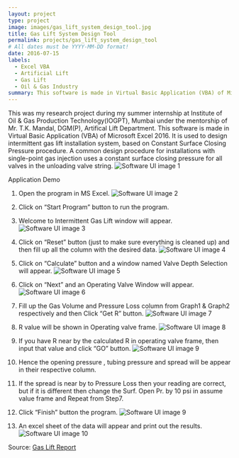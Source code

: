 ```yaml
---
layout: project
type: project
image: images/gas_lift_system_design_tool.jpg
title: Gas Lift System Design Tool
permalink: projects/gas_lift_system_design_tool
# All dates must be YYYY-MM-DD format!
date: 2016-07-15
labels:
  - Excel VBA
  - Artificial Lift
  - Gas Lift
  - Oil & Gas Industry
summary: This software is made in Virtual Basic Application (VBA) of Microsoft Excel 2016. It is used to design intermittent gas lift installation system, based on Constant Surface Closing Pressure procedure.
---
```


This was my research project during my summer internship at Institute of Oil & Gas Production Technology(IOGPT), Mumbai under the mentorship of Mr. T.K. Mandal, DGM(P), Artifical Lift Department.
This software is made in Virtual Basic Application (VBA) of Microsoft Excel 2016. It is used to design intermittent gas lift installation system, based on Constant Surface Closing Pressure procedure. A common design procedure for installations with single-point gas injection uses a constant surface closing pressure for all valves in the unloading valve string.
![Software UI image 1](https://github.com/vashuraghav/Gas-Lift-System-Design-Tool/blob/master/images/1.png)

Application Demo
1. Open the program in MS Excel.
![Software UI image 2](https://github.com/vashuraghav/Gas-Lift-System-Design-Tool/blob/master/images/2.png)

2. Click on “Start Program” button to run the program.
3. Welcome to Intermittent Gas Lift window will appear.
![Software UI image 3](https://github.com/vashuraghav/Gas-Lift-System-Design-Tool/blob/master/images/3.png)

4. Click on “Reset” button (just to make sure everything is cleaned up) and then fill up all the column with the desired data.
![Software UI image 4](https://github.com/vashuraghav/Gas-Lift-System-Design-Tool/blob/master/images/4.png)

5. Click on “Calculate” button and a window named Valve Depth Selection will appear.
![Software UI image 5](https://github.com/vashuraghav/Gas-Lift-System-Design-Tool/blob/master/images/5.png)

6. Click on “Next” and an Operating Valve Window will appear.
![Software UI image 6](https://github.com/vashuraghav/Gas-Lift-System-Design-Tool/blob/master/images/6.png)

7. Fill up the Gas Volume and Pressure Loss column from Graph1 & Graph2 respectively and then Click “Get R” button.
![Software UI image 7](https://github.com/vashuraghav/Gas-Lift-System-Design-Tool/blob/master/images/7.png)

8. R value will be shown in Operating valve frame.
![Software UI image 8](https://github.com/vashuraghav/Gas-Lift-System-Design-Tool/blob/master/images/8.png)

9. If you have R near by the calculated R in operating valve frame, then input that value and click “GO” button.
![Software UI image 9](https://github.com/vashuraghav/Gas-Lift-System-Design-Tool/blob/master/images/9.png)

10. Hence the opening pressure , tubing pressure and spread will be appear in their respective column.

11. If the spread is near by to Pressure Loss then your reading are correct, but if it is different then change the Surf. Open Pr. by 10 psi in assume value frame and Repeat from Step7.

12. Click “Finish” button the program.
![Software UI image 9](https://github.com/vashuraghav/Gas-Lift-System-Design-Tool/blob/master/images/9.png)

13. An excel sheet of the data will appear and print out the results.
![Software UI image 10](https://github.com/vashuraghav/Gas-Lift-System-Design-Tool/blob/master/images/10.png)

Source: <a href="https://github.com/vashuraghav/Gas-Lift-System-Design-Tool"><i class="large github icon"></i>Gas Lift Report</a>
